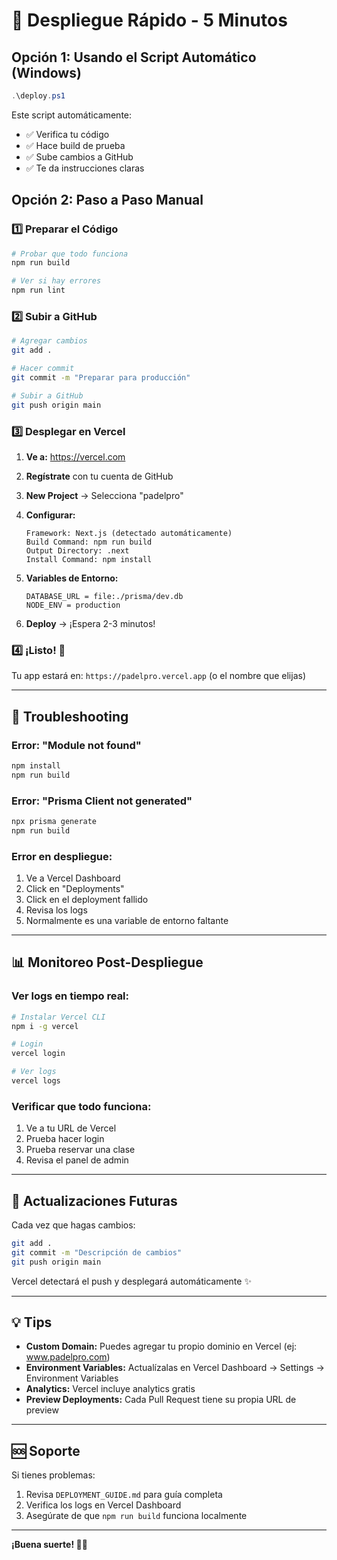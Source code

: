 # 🚀 Despliegue Rápido - 5 Minutos

## Opción 1: Usando el Script Automático (Windows)

```powershell
.\deploy.ps1
```

Este script automáticamente:
- ✅ Verifica tu código
- ✅ Hace build de prueba
- ✅ Sube cambios a GitHub
- ✅ Te da instrucciones claras

## Opción 2: Paso a Paso Manual

### 1️⃣ Preparar el Código

```bash
# Probar que todo funciona
npm run build

# Ver si hay errores
npm run lint
```

### 2️⃣ Subir a GitHub

```bash
# Agregar cambios
git add .

# Hacer commit
git commit -m "Preparar para producción"

# Subir a GitHub
git push origin main
```

### 3️⃣ Desplegar en Vercel

1. **Ve a:** https://vercel.com
2. **Regístrate** con tu cuenta de GitHub
3. **New Project** → Selecciona "padelpro"
4. **Configurar:**
   ```
   Framework: Next.js (detectado automáticamente)
   Build Command: npm run build
   Output Directory: .next
   Install Command: npm install
   ```

5. **Variables de Entorno:**
   ```
   DATABASE_URL = file:./prisma/dev.db
   NODE_ENV = production
   ```

6. **Deploy** → ¡Espera 2-3 minutos!

### 4️⃣ ¡Listo! 🎉

Tu app estará en: `https://padelpro.vercel.app` (o el nombre que elijas)

---

## 🔧 Troubleshooting

### Error: "Module not found"
```bash
npm install
npm run build
```

### Error: "Prisma Client not generated"
```bash
npx prisma generate
npm run build
```

### Error en despliegue:
1. Ve a Vercel Dashboard
2. Click en "Deployments"
3. Click en el deployment fallido
4. Revisa los logs
5. Normalmente es una variable de entorno faltante

---

## 📊 Monitoreo Post-Despliegue

### Ver logs en tiempo real:
```bash
# Instalar Vercel CLI
npm i -g vercel

# Login
vercel login

# Ver logs
vercel logs
```

### Verificar que todo funciona:
1. Ve a tu URL de Vercel
2. Prueba hacer login
3. Prueba reservar una clase
4. Revisa el panel de admin

---

## 🔄 Actualizaciones Futuras

Cada vez que hagas cambios:

```bash
git add .
git commit -m "Descripción de cambios"
git push origin main
```

Vercel detectará el push y desplegará automáticamente ✨

---

## 💡 Tips

- **Custom Domain:** Puedes agregar tu propio dominio en Vercel (ej: www.padelpro.com)
- **Environment Variables:** Actualízalas en Vercel Dashboard → Settings → Environment Variables
- **Analytics:** Vercel incluye analytics gratis
- **Preview Deployments:** Cada Pull Request tiene su propia URL de preview

---

## 🆘 Soporte

Si tienes problemas:
1. Revisa `DEPLOYMENT_GUIDE.md` para guía completa
2. Verifica los logs en Vercel Dashboard
3. Asegúrate de que `npm run build` funciona localmente

---

**¡Buena suerte! 🎾🚀**
